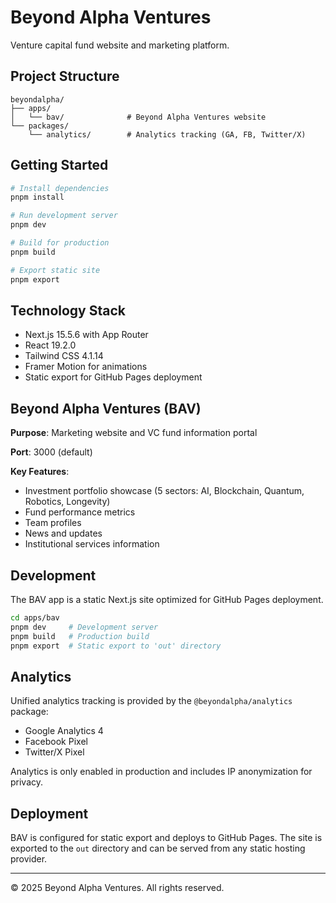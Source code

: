 # Beyond Alpha Ventures

Venture capital fund website and marketing platform.

## Project Structure

```
beyondalpha/
├── apps/
│   └── bav/              # Beyond Alpha Ventures website
└── packages/
    └── analytics/        # Analytics tracking (GA, FB, Twitter/X)
```

## Getting Started

```bash
# Install dependencies
pnpm install

# Run development server
pnpm dev

# Build for production
pnpm build

# Export static site
pnpm export
```

## Technology Stack

- Next.js 15.5.6 with App Router
- React 19.2.0
- Tailwind CSS 4.1.14
- Framer Motion for animations
- Static export for GitHub Pages deployment

## Beyond Alpha Ventures (BAV)

**Purpose**: Marketing website and VC fund information portal

**Port**: 3000 (default)

**Key Features**:
- Investment portfolio showcase (5 sectors: AI, Blockchain, Quantum, Robotics, Longevity)
- Fund performance metrics
- Team profiles
- News and updates
- Institutional services information

## Development

The BAV app is a static Next.js site optimized for GitHub Pages deployment.

```bash
cd apps/bav
pnpm dev     # Development server
pnpm build   # Production build
pnpm export  # Static export to 'out' directory
```

## Analytics

Unified analytics tracking is provided by the `@beyondalpha/analytics` package:

- Google Analytics 4
- Facebook Pixel
- Twitter/X Pixel

Analytics is only enabled in production and includes IP anonymization for privacy.

## Deployment

BAV is configured for static export and deploys to GitHub Pages. The site is exported to the `out` directory and can be served from any static hosting provider.

---

© 2025 Beyond Alpha Ventures. All rights reserved.
